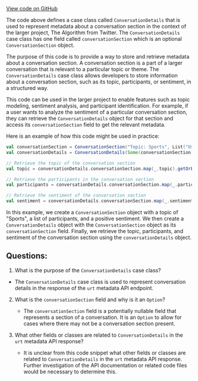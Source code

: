[View code on GitHub](https://github.com/misbahsy/the-algorithm/product-mixer/core/src/main/scala/com/twitter/product_mixer/core/model/marshalling/response/urt/metadata/ConversationDetails.scala)

The code above defines a case class called `ConversationDetails` that is used to represent metadata about a conversation section in the context of the larger project, The Algorithm from Twitter. The `ConversationDetails` case class has one field called `conversationSection` which is an optional `ConversationSection` object. 

The purpose of this code is to provide a way to store and retrieve metadata about a conversation section. A conversation section is a part of a larger conversation that is relevant to a particular topic or theme. The `ConversationDetails` case class allows developers to store information about a conversation section, such as its topic, participants, or sentiment, in a structured way.

This code can be used in the larger project to enable features such as topic modeling, sentiment analysis, and participant identification. For example, if a user wants to analyze the sentiment of a particular conversation section, they can retrieve the `ConversationDetails` object for that section and access its `conversationSection` field to get the relevant metadata. 

Here is an example of how this code might be used in practice:

```scala
val conversationSection = ConversationSection("Topic: Sports", List("User1", "User2", "User3"), "Positive")
val conversationDetails = ConversationDetails(Some(conversationSection))

// Retrieve the topic of the conversation section
val topic = conversationDetails.conversationSection.map(_.topic).getOrElse("Unknown")

// Retrieve the participants in the conversation section
val participants = conversationDetails.conversationSection.map(_.participants).getOrElse(List())

// Retrieve the sentiment of the conversation section
val sentiment = conversationDetails.conversationSection.map(_.sentiment).getOrElse("Unknown")
```

In this example, we create a `ConversationSection` object with a topic of "Sports", a list of participants, and a positive sentiment. We then create a `ConversationDetails` object with the `ConversationSection` object as its `conversationSection` field. Finally, we retrieve the topic, participants, and sentiment of the conversation section using the `conversationDetails` object.
## Questions: 
 1. What is the purpose of the `ConversationDetails` case class?
   - The `ConversationDetails` case class is used to represent conversation details in the response of the `urt` metadata API endpoint.

2. What is the `conversationSection` field and why is it an `Option`?
   - The `conversationSection` field is a potentially nullable field that represents a section of a conversation. It is an `Option` to allow for cases where there may not be a conversation section present.

3. What other fields or classes are related to `ConversationDetails` in the `urt` metadata API response?
   - It is unclear from this code snippet what other fields or classes are related to `ConversationDetails` in the `urt` metadata API response. Further investigation of the API documentation or related code files would be necessary to determine this.